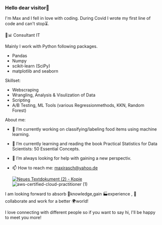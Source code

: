 ### Hello dear visitor👋

I'm Max and I fell in love with coding. During Covid I wrote my first line of code and can't stop⏳.

💼📊 Consultant IT

Mainly I work with Python following packages.
* Pandas 
* Numpy
* scikit-learn (SciPy)
* matplotlib and seaborn


Skillset:
- Webscraping
- Wrangling, Analysis & Visulization of Data
- Scripting 
- A/B Testing, ML Tools (various Regressionmethods, KKN, Random Forest)

About me:
- 🔭 I’m currently working on classifying/labeling food items using machine learning. 
- 🌱 I’m currently learning and reading the book Practical Statistics for Data Scientists: 50 Essential Concepts.
- 🤔 I’m always looking for help with gaining a new perspectiv. 
- 📫 How to reach me: maxirasch@yahoo.de

     [![Neues Textdokument (2) - Kopie](https://user-images.githubusercontent.com/95548513/155560153-4ce778e5-53ca-4a17-9874-7216c2ceb43b.svg)](https://www.linkedin.com/in/maximilian-rasch/) ![aws-certified-cloud-practitioner (1)](https://user-images.githubusercontent.com/95548513/174614541-afc1c6cc-2dad-4d12-aead-12f87b4d2dac.png)
     
     



I am looking forward to absorb 🧠knowledge,gain 🏭experience , 🤝collaborate and work for a better 🌍world!

I love connecting with different people so if you want to say hi, I'll be happy to meet you more! 

